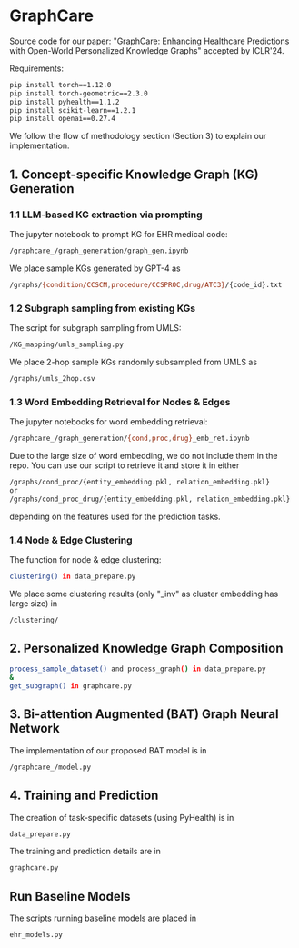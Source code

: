 # GraphCare
Source code for our paper: "GraphCare: Enhancing Healthcare Predictions with
Open-World Personalized Knowledge Graphs" accepted by ICLR'24.

Requirements:
``` bash
pip install torch==1.12.0
pip install torch-geometric==2.3.0
pip install pyhealth==1.1.2
pip install scikit-learn==1.2.1
pip install openai==0.27.4
```

We follow the flow of methodology section (Section 3) to explain our implementation.

## 1. Concept-specific Knowledge Graph (KG) Generation
### 1.1 LLM-based KG extraction via prompting
The jupyter notebook to prompt KG for EHR medical code:

``` bash
/graphcare_/graph_generation/graph_gen.ipynb
```
We place sample KGs generated by GPT-4 as 
``` bash
/graphs/{condition/CCSCM,procedure/CCSPROC,drug/ATC3}/{code_id}.txt
```

### 1.2 Subgraph sampling from existing KGs
The script for subgraph sampling from UMLS:
``` bash
/KG_mapping/umls_sampling.py
```
We place 2-hop sample KGs randomly subsampled from UMLS as 
``` bash
/graphs/umls_2hop.csv
```

### 1.3 Word Embedding Retrieval for Nodes & Edges
The jupyter notebooks for word embedding retrieval:
``` bash
/graphcare_/graph_generation/{cond,proc,drug}_emb_ret.ipynb
```
Due to the large size of word embedding, we do not include them in the repo. You can use our script to retrieve it and store it in either 
``` bash
/graphs/cond_proc/{entity_embedding.pkl, relation_embedding.pkl}
or
/graphs/cond_proc_drug/{entity_embedding.pkl, relation_embedding.pkl}
```
depending on the features used for the prediction tasks.

### 1.4 Node & Edge Clustering
The function for node & edge clustering:
``` bash
clustering() in data_prepare.py
```
We place some clustering results (only "_inv" as cluster embedding has large size) in 
``` bash
/clustering/
```

## 2. Personalized Knowledge Graph Composition
``` bash
process_sample_dataset() and process_graph() in data_prepare.py
&
get_subgraph() in graphcare.py
```

## 3. Bi-attention Augmented (BAT) Graph Neural Network
The implementation of our proposed BAT model is in
``` bash
/graphcare_/model.py
```

## 4. Training and Prediction
The creation of task-specific datasets (using PyHealth) is in 
``` bash
data_prepare.py
```
The training and prediction details are in
``` bash
graphcare.py
```

## Run Baseline Models
The scripts running baseline models are placed in 
``` bash
ehr_models.py
```
